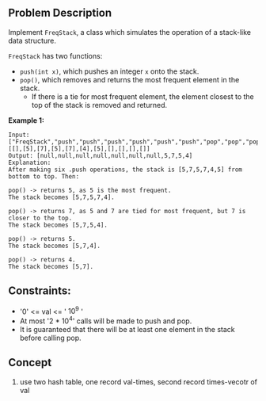 ## Problem Description

Implement `FreqStack`, a class which simulates the operation of a stack-like data structure.

`FreqStack` has two functions:

- `push(int x)`, which pushes an integer `x` onto the stack.
- `pop()`, which removes and returns the most frequent element in the stack.
    - If there is a tie for most frequent element, the element closest to the top of the stack is removed and returned.

**Example 1:**

```plaintext
Input:
["FreqStack","push","push","push","push","push","push","pop","pop","pop","pop"],
[[],[5],[7],[5],[7],[4],[5],[],[],[],[]]
Output: [null,null,null,null,null,null,null,5,7,5,4]
Explanation:
After making six .push operations, the stack is [5,7,5,7,4,5] from bottom to top. Then:

pop() -> returns 5, as 5 is the most frequent.
The stack becomes [5,7,5,7,4].

pop() -> returns 7, as 5 and 7 are tied for most frequent, but 7 is closer to the top.
The stack becomes [5,7,5,4].

pop() -> returns 5.
The stack becomes [5,7,4].

pop() -> returns 4.
The stack becomes [5,7].

```

## Constraints:
- '0' <= val <= ' $10^9$ '
- At most '2 * $10^4$' calls will be made to push and pop.
- It is guaranteed that there will be at least one element in the stack before calling pop.

## Concept
1. use two hash table, one record val-times, second record times-vecotr of val
